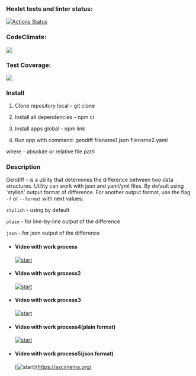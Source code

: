 ### Hexlet tests and linter status:
[![Actions Status](https://github.com/solovjovaj/frontend-project-46/workflows/hexlet-check/badge.svg)](https://github.com/solovjovaj/frontend-project-46/actions)

### CodeClimate:
<a href="https://codeclimate.com/github/solovjovaj/frontend-project-46/maintainability"><img src="https://api.codeclimate.com/v1/badges/346554d7de61275fc80f/maintainability" /></a>

### Test Coverage:
<a href="https://codeclimate.com/github/solovjovaj/frontend-project-46/test_coverage"><img src="https://api.codeclimate.com/v1/badges/346554d7de61275fc80f/test_coverage" /></a>

### Install ###

1. Clone repository local - git clone 

2. Install all dependencies - npm ci

3. Install apps global - npm link

4. Run app with command: gendiff <filepath1>filename1.json <filepath2>filename2.yaml

where <filepath> - absolute or relative file path

### Description ### 

Gendiff - is a utility that determines the difference between two data structures. Utility can work with json and yaml/yml files. By default using 'stylish' output format of difference. For another output format, use the flag `-f` or `--format` with next values:

`stylish` - using by default

`plain` - for line-by-line output of the difference

`json`  - for json output of the difference

* #### Video with work process
    [![start]()](https://asciinema.org/a/563490)

* #### Video with work process2
    [![start]()](https://asciinema.org/a/568150)

* #### Video with work process3
    [![start]()](https://asciinema.org/a/571384)

* #### Video with work process4(plain format)
    [![start]()](https://asciinema.org/a/572118)


* #### Video with work process5(json format)
    [![start]()](https://asciinema.org/